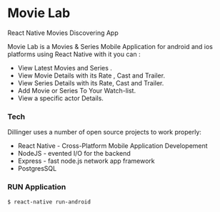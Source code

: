 # Movie Lab
React Native Movies Discovering App 


Movie Lab is a Movies & Series Mobile Application for android and ios platforms using React Native with it you can : 
 - View Latest Movies and Series . 
- View Movie Details with its Rate , Cast and Trailer.
- View Series Details with its Rate, Cast and Trailer. 
- Add Movie or Series To Your Watch-list.    
- View a specific actor Details.


### Tech

Dillinger uses a number of open source projects to work properly:

* React Native - Cross-Platform Mobile Application Developement 
* NodeJS - evented I/O for the backend
* Express - fast node.js network app framework
* PostgresSQL


### RUN Application 

```sh
$ react-native run-android
```

